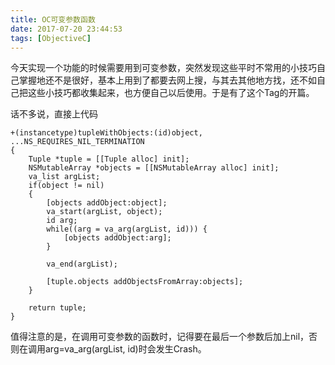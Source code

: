 ```yaml
---
title: OC可变参数函数
date: 2017-07-20 23:44:53
tags: [ObjectiveC]
---
```


今天实现一个功能的时候需要用到可变参数，突然发现这些平时不常用的小技巧自己掌握地还不是很好，基本上用到了都要去网上搜，与其去其他地方找，还不如自己把这些小技巧都收集起来，也方便自己以后使用。于是有了这个Tag的开篇。

话不多说，直接上代码

```
+(instancetype)tupleWithObjects:(id)object, ...NS_REQUIRES_NIL_TERMINATION
{
    Tuple *tuple = [[Tuple alloc] init];
    NSMutableArray *objects = [[NSMutableArray alloc] init];
    va_list argList;
    if(object != nil)
    {
        [objects addObject:object];
        va_start(argList, object);
        id arg;
        while((arg = va_arg(argList, id))) {
            [objects addObject:arg];
        }
        
        va_end(argList);
        
        [tuple.objects addObjectsFromArray:objects];
    }
    
    return tuple;
}
```

值得注意的是，在调用可变参数的函数时，记得要在最后一个参数后加上nil，否则在调用arg=va_arg(argList, id)时会发生Crash。


